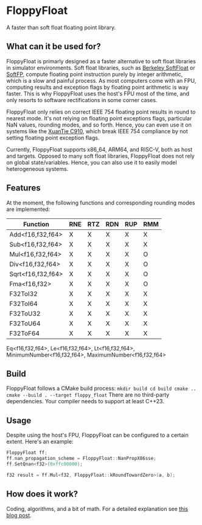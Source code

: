 # FloppyFloat

A faster than soft float floating point library.

## What can it be used for?
FloppyFloat is primarly designed as a faster alternative to soft float libraries in simulator environments.
Soft float libraries, such as [Berkeley SoftFloat](https://github.com/ucb-bar/berkeley-softfloat-3) or [SoftFP](https://bellard.org/softfp/),
compute floating point instruction purely by integer arithmetic, which is a slow and painful process.
As most computers come with an FPU, computing results and exception flags by floating point arithmetic is way faster.
This is why FloppyFloat uses the host's FPU most of the time, and only resorts to software rectifications in some corner cases.

FloppyFloat only relies on correct IEEE 754 floating point results in round to nearest mode.
It's not relying on floating point exceptions flags, particular NaN values, rounding modes, and so forth.
Hence, you can even use it on systems like the [XuanTie C910](https://www.riscfive.com/2023/03/09/t-head-xuantie-c910-risc-v/),
which break IEEE 754 compliance by not setting floating point exception flags.

Currently, FloppyFloat supports x86_64, ARM64, and RISC-V, both as host and targets.
Opposed to many soft float libraries, FloppyFloat does not rely on global state/variables.
Hence, you can also use it to easily model heterogeneous systems.

## Features
At the moment, the following functions and corresponding rounding modes are implemented:

| Function           | RNE | RTZ | RDN | RUP | RMM |
|--------------------|-----|-----|-----|-----|-----|
| Add<f16,f32,f64>   | X   | X   | X   | X   | X   |
| Sub<f16,f32,f64>   | X   | X   | X   | X   | X   |
| Mul<f16,f32,f64>   | X   | X   | X   | X   | O   |
| Div<f16,f32,f64>   | X   | X   | X   | X   | O   |
| Sqrt<f16,f32,f64>  | X   | X   | X   | X   | O   |
| Fma<f16,f32>       | X   | X   | X   | X   | O   |
| F32ToI32           | X   | X   | X   | X   | X   |
| F32ToI64           | X   | X   | X   | X   | X   |
| F32ToU32           | X   | X   | X   | X   | X   |
| F32ToU64           | X   | X   | X   | X   | X   |
| F32ToF64           | X   | X   | X   | X   | X   |

Eq<f16,f32,f64>, Le<f16,f32,f64>, Lt<f16,f32,f64>, MinimumNumber<f16,f32,f64>, MaximumNumber<f16,f32,f64>

## Build
FloppyFloat follows a CMake build process:
``
mkdir build
cd build
cmake ..
cmake --build . --target floppy_float
``
There are no third-party dependencies.
Your compiler needs to support at least C++23.

## Usage
Despite using the host's FPU, FloppyFloat can be configured to a certain extent.
Here's an example:
```c++
FloppyFloat ff;
ff.nan_propagation_scheme = FloppyFloat::NanPropX86sse;
ff.SetQnan<f32>(0xffc00000);

f32 result = ff.Mul<f32, FloppyFloat::kRoundTowardZero>(a, b);
```

## How does it work?
Coding, algorithms, and a bit of math.
For a detailed explanation see [this blog post](https://www.chciken.com/simulation/2023/11/12/fast-floating-point-simulation.html).
